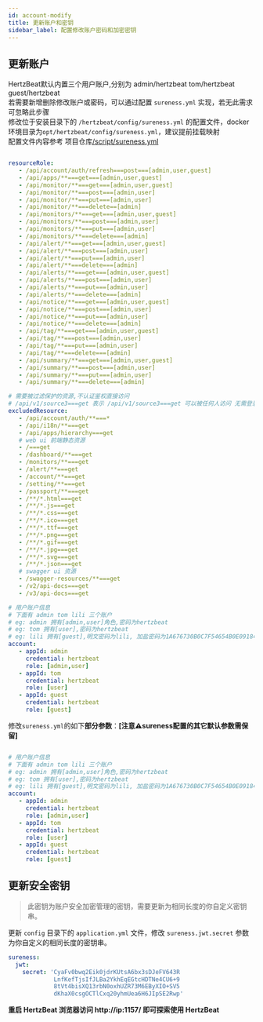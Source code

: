 ```yaml
---
id: account-modify  
title: 更新账户和密钥        
sidebar_label: 配置修改账户密码和加密密钥      
---
```


## 更新账户

HertzBeat默认内置三个用户账户,分别为 admin/hertzbeat tom/hertzbeat guest/hertzbeat        
若需要新增删除修改账户或密码，可以通过配置 `sureness.yml` 实现，若无此需求可忽略此步骤      
修改位于安装目录下的 `/hertzbeat/config/sureness.yml` 的配置文件，docker环境目录为`opt/hertzbeat/config/sureness.yml`，建议提前挂载映射           
配置文件内容参考 项目仓库[/script/sureness.yml](https://github.com/apache/hertzbeat/blob/master/script/sureness.yml)  

```yaml

resourceRole:
   - /api/account/auth/refresh===post===[admin,user,guest]
   - /api/apps/**===get===[admin,user,guest]
   - /api/monitor/**===get===[admin,user,guest]
   - /api/monitor/**===post===[admin,user]
   - /api/monitor/**===put===[admin,user]
   - /api/monitor/**===delete==[admin]
   - /api/monitors/**===get===[admin,user,guest]
   - /api/monitors/**===post===[admin,user]
   - /api/monitors/**===put===[admin,user]
   - /api/monitors/**===delete===[admin]
   - /api/alert/**===get===[admin,user,guest]
   - /api/alert/**===post===[admin,user]
   - /api/alert/**===put===[admin,user]
   - /api/alert/**===delete===[admin]
   - /api/alerts/**===get===[admin,user,guest]
   - /api/alerts/**===post===[admin,user]
   - /api/alerts/**===put===[admin,user]
   - /api/alerts/**===delete===[admin]
   - /api/notice/**===get===[admin,user,guest]
   - /api/notice/**===post===[admin,user]
   - /api/notice/**===put===[admin,user]
   - /api/notice/**===delete===[admin]
   - /api/tag/**===get===[admin,user,guest]
   - /api/tag/**===post===[admin,user]
   - /api/tag/**===put===[admin,user]
   - /api/tag/**===delete===[admin]
   - /api/summary/**===get===[admin,user,guest]
   - /api/summary/**===post===[admin,user]
   - /api/summary/**===put===[admin,user]
   - /api/summary/**===delete===[admin]

# 需要被过滤保护的资源,不认证鉴权直接访问
# /api/v1/source3===get 表示 /api/v1/source3===get 可以被任何人访问 无需登录认证鉴权
excludedResource:
   - /api/account/auth/**===*
   - /api/i18n/**===get
   - /api/apps/hierarchy===get
   # web ui 前端静态资源
   - /===get
   - /dashboard/**===get
   - /monitors/**===get
   - /alert/**===get
   - /account/**===get
   - /setting/**===get
   - /passport/**===get
   - /**/*.html===get
   - /**/*.js===get
   - /**/*.css===get
   - /**/*.ico===get
   - /**/*.ttf===get
   - /**/*.png===get
   - /**/*.gif===get
   - /**/*.jpg===get
   - /**/*.svg===get
   - /**/*.json===get
   # swagger ui 资源
   - /swagger-resources/**===get
   - /v2/api-docs===get
   - /v3/api-docs===get

# 用户账户信息
# 下面有 admin tom lili 三个账户
# eg: admin 拥有[admin,user]角色,密码为hertzbeat 
# eg: tom 拥有[user],密码为hertzbeat
# eg: lili 拥有[guest],明文密码为lili, 加盐密码为1A676730B0C7F54654B0E09184448289
account:
   - appId: admin
     credential: hertzbeat
     role: [admin,user]
   - appId: tom
     credential: hertzbeat
     role: [user]
   - appId: guest
     credential: hertzbeat
     role: [guest]
```

修改`sureness.yml`的如下**部分参数**：**[注意⚠️sureness配置的其它默认参数需保留]**

```yaml

# 用户账户信息
# 下面有 admin tom lili 三个账户
# eg: admin 拥有[admin,user]角色,密码为hertzbeat 
# eg: tom 拥有[user],密码为hertzbeat
# eg: lili 拥有[guest],明文密码为lili, 加盐密码为1A676730B0C7F54654B0E09184448289
account:
   - appId: admin
     credential: hertzbeat
     role: [admin,user]
   - appId: tom
     credential: hertzbeat
     role: [user]
   - appId: guest
     credential: hertzbeat
     role: [guest]
```

## 更新安全密钥

> 此密钥为账户安全加密管理的密钥，需要更新为相同长度的你自定义密钥串。

更新 `config` 目录下的 `application.yml` 文件，修改 `sureness.jwt.secret` 参数为你自定义的相同长度的密钥串。

```yaml
sureness:
  jwt:
    secret: 'CyaFv0bwq2Eik0jdrKUtsA6bx3sDJeFV643R
             LnfKefTjsIfJLBa2YkhEqEGtcHDTNe4CU6+9
             8tVt4bisXQ13rbN0oxhUZR73M6EByXIO+SV5
             dKhaX0csgOCTlCxq20yhmUea6H6JIpSE2Rwp'
```

**重启 HertzBeat 浏览器访问 http://ip:1157/ 即可探索使用 HertzBeat**  
